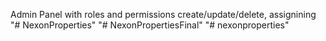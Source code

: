 Admin Panel with roles and permissions create/update/delete, assignining
"# NexonProperties" 
"# NexonPropertiesFinal" 
"# nexonproperties" 
